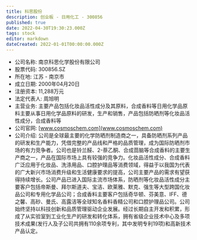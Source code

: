 ```yaml
---
title: 科思股份
description: 创业板 - 日用化工 - 300856
published: true
date: 2022-04-30T19:30:23.000Z
tags: stock
editor: markdown
dateCreated: 2022-01-01T00:00:00.000Z
---
```


- 公司名称: 南京科思化学股份有限公司
- 股票代码: 300856.SZ
- 所在地: 江苏 - 南京市
- 成立日期: 2000年04月20日
- 注册资本: 11,288万元
- 法定代表人: 周旭明
- 主营业务: 主要产品包括化妆品活性成分及其原料，合成香料等日用化学品原料主要从事日用化学品原料的研发，生产和销售，产品包括防晒剂等化妆品活性成分，合成香料等
- 公司官网: [www.cosmoschem.com](www.cosmoschem.com)
- 公司介绍: 公司是全球最主要的化学防晒剂制造商之一，具备防晒剂系列产品的研发和生产能力，凭借完整的产品线和严格的品质管理，成为国际防晒剂市场的有力竞争者。公司也是铃兰醛、2-萘乙酮、合成茴脑等合成香料的主要生产商之一，产品在国际市场上具有较强的竞争力。化妆品活性成分、合成香料广泛应用于化妆品、洗涤用品、口腔护理品等消费领域，得益于以我国为代表的广大新兴市场消费升级和生活健康要求的提高，公司主要产品的需求有望获得持续增长。公司产品已进入国际主流市场体系，防晒剂等化妆品活性成分主要客户包括帝斯曼、拜尔斯道夫、宝洁、欧莱雅、默克、强生等大型跨国化妆品公司和专用化学品公司；合成香料主要客户包括奇华顿、芬美意、IFF、德之馨、高砂、曼氏、高露洁等全球知名香料香精公司和口腔护理品公司。公司始终坚持以科技创新和品质管理驱动企业发展。经过长期自主开发和积累，形成了从实验室到工业化生产的研发和转化体系，拥有省级企业技术中心及多项技术成果(发行人及子公司共拥有110余项专利，其中发明专利19项)和高新技术产品认定。


